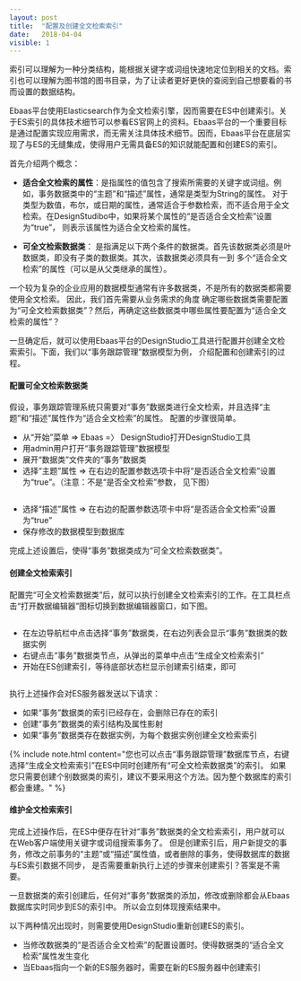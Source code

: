 ```yaml
---
layout: post
title:  "配置及创建全文检索索引"
date:   2018-04-04
visible: 1
---
```


索引可以理解为一种分类结构，能根据关键字或词组快速地定位到相关的文档。索引也可以理解为图书馆的图书目录，为了让读者更好更快的查阅到自己想要看的书而设置的数据结构。

Ebaas平台使用Elasticsearch作为全文检索引擎，因而需要在ES中创建索引。关于ES索引的具体技术细节可以参看ES官网上的资料。Ebaas平台的一个重要目标是通过配置实现应用需求，而无需关注具体技术细节。因而，Ebaas平台在底层实现了与ES的无缝集成，使得用户无需具备ES的知识就能配置和创建ES的索引。

首先介绍两个概念：

* <b>适合全文检索的属性</b>：是指属性的值包含了搜索所需要的关键字或词组。例如，事务数据类中的“主题”和“描述”属性，通常是类型为String的属性。
对于类型为数值，布尔，或日期的属性，通常适合于参数检索，而不适合用于全文检索。在DesignStudibo中，如果将某个属性的“是否适合全文检索”设置为“true”，
则表示该属性为适合全文检索的属性。

* <b>可全文检索数据类</b>： 是指满足以下两个条件的数据类。首先该数据类必须是叶数据类，即没有子类的数据类。其次，该数据类必须具有一到
多个“适合全文检索”的属性（可以是从父类继承的属性）。

一个较为复杂的企业应用的数据模型通常有许多数据类，不是所有的数据类都需要使用全文检索。 因此，我们首先需要从业务需求的角度
确定哪些数据类需要配置为“可全文检索数据类”？然后，再确定这些数据类中哪些属性要配置为“适合全文检索的属性”？

一旦确定后，就可以使用Ebaas平台的DesignStudio工具进行配置并创建全文检索索引。下面，我们以“事务跟踪管理”数据模型为例，
介绍配置和创建索引的过程。

#### 配置可全文检索数据类

假设，事务跟踪管理系统只需要对“事务”数据类进行全文检索，并且选择“主题”和“描述”属性作为“适合全文检索”的属性。
配置的步骤很简单。

* 从“开始”菜单 => Ebaas =〉 DesignStudio打开DesignStudio工具
* 用admin用户打开“事务跟踪管理”数据模型
* 展开“数据类”文件夹的“事务”数据类
* 选择“主题”属性 => 在右边的配置参数选项卡中将“是否适合全文检索”设置为“true”。（注意：不是“是否全文检索”参数， 见下图）

<img src="{{'/assets/img/2018-4-4-配置适合全文检索属性.png' | prepend: site.baseurl }}" alt="">

* 选择“描述”属性 => 在右边的配置参数选项卡中将“是否适合全文检索”设置为“true”
* 保存修改的数据模型到数据库

完成上述设置后，使得“事务”数据类成为“可全文检索数据类”。

#### 创建全文检索索引

配置完“可全文检索数据类”后，就可以执行创建全文检索索引的工作。在工具栏点击“打开数据编辑器”图标切换到数据编辑器窗口，如下图。

<img src="{{'/assets/img/2018-4-4-打开数据编辑器.png' | prepend: site.baseurl }}" alt="">

* 在左边导航栏中点击选择“事务”数据类，在右边列表会显示“事务”数据类的数据实例
* 右键点击“事务”数据类节点，从弹出的菜单中点击“生成全文检索索引”
* 开始在ES创建索引，等待底部状态栏显示创建索引结束，即可

<img src="{{'/assets/img/2018-4-4-生成全文检索.png' | prepend: site.baseurl }}" alt="">

执行上述操作会对ES服务器发送以下请求：

* 如果“事务”数据类的索引已经存在，会删除已存在的索引
* 创建“事务”数据类的索引结构及属性影射
* 如果“事务”数据类存在数据实例，为每个数据实例创建全文检索索引

{% include note.html content="您也可以点击“事务跟踪管理”数据库节点，右键选择“生成全文检索索引”在ES中同时创建所有“可全文检索数据类”的索引。
如果您只需要创建个别数据类的索引，建议不要采用这个方法。因为整个数据库的索引都会重建。" %}


#### 维护全文检索索引

完成上述操作后，在ES中便存在针对“事务”数据类的全文检索索引，用户就可以在Web客户端使用关键字或词组搜索事务了。
但是创建索引后，用户新提交的事务，修改之前事务的“主题”或“描述”属性值，或者删除的事务，使得数据库的数据与ES索引数据不同步，
是否需要重新执行上述的步骤来创建索引？答案是不需要。

一旦数据类的索引创建后，任何对“事务”数据类的添加，修改或删除都会从Ebaas数据库实时同步到ES的索引中。
所以会立刻体现搜索结果中。

以下两种情况出现时，则需要使用DesignStudio重新创建ES的索引。

* 当修改数据类的“是否适合全文检索”的配置设置时。使得数据类的“适合全文检索”属性发生变化
* 当Ebaas指向一个新的ES服务器时，需要在新的ES服务器中创建索引

